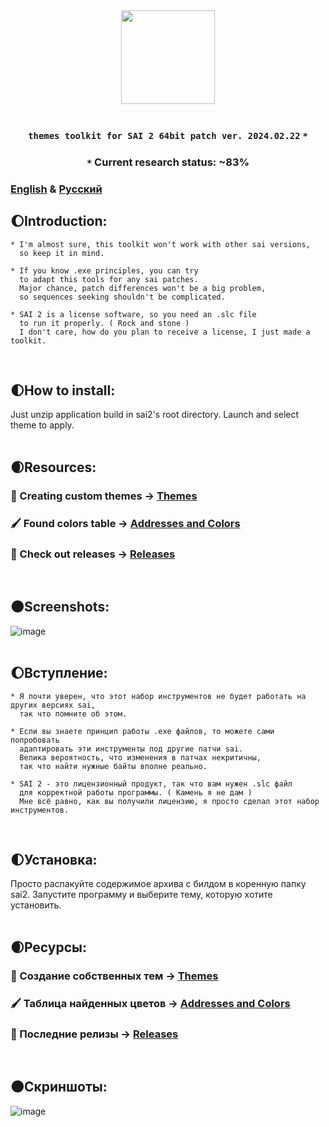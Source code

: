 <div align="center">
  <img src="https://github.com/supchyan/yum2-theme-toolkit/assets/123704468/6a6c2116-0c8e-4f8d-ac0f-d6c1996d273f" height="150" />
</div>
<br />

### <p align=center>`themes toolkit for SAI 2 64bit patch ver. 2024.02.22` `*`</p>

### <p align=center>`*` Current research status: ~83%</p>
### [English](#introduction) & [Русский](#вступление)
## 🌔Introduction:
``` 
* I'm almost sure, this toolkit won't work with other sai versions,
  so keep it in mind.

* If you know .exe principles, you can try
  to adapt this tools for any sai patches.
  Major chance, patch differences won't be a big problem,
  so sequences seeking shouldn't be complicated.

* SAI 2 is a license software, so you need an .slc file
  to run it properly. ( Rock and stone )
  I don't care, how do you plan to receive a license, I just made a toolkit.
```
<br/>

## 🌓How to install:
Just unzip application build in sai2's root directory. Launch and select theme to apply.
<br/><br/>

## 🌒Resources:
### 🎨 Creating custom themes → [Themes](https://github.com/supchyan/yum2-theme-toolkit/tree/main/themes/README.md)
### 🖌️ Found colors table → [Addresses and Colors](https://github.com/supchyan/yum2-theme-toolkit/blob/main/src/YumToolkit.Core/YumToolkit.Core.Data/README.md)
### 💾 Check out releases → [Releases](https://github.com/supchyan/yum2-theme-toolkit/releases/)
<br/>

## 🌑Screenshots:
![image](https://github.com/supchyan/yum2-theme-toolkit/assets/123704468/6dd62eb7-875b-47b4-8305-11572cc427ea)
<br/><br/>

## 🌔Вступление:
``` 
* Я почти уверен, что этот набор инструментов не будет работать на других версиях sai,
  так что помните об этом.

* Если вы знаете принцип работы .exe файлов, то можете сами попробовать
  адаптировать эти инструменты под другие патчи sai.
  Велика вероятность, что изменения в патчах некритичны,
  так что найти нужные байты вполне реально.

* SAI 2 - это лицензионный продукт, так что вам нужен .slc файл
  для корректной работы программы. ( Камень я не дам )
  Мне всё равно, как вы получили лицензию, я просто сделал этот набор инструментов.
```
<br/>

## 🌓Установка:
Просто распакуйте содержимое архива с билдом в коренную папку sai2. Запустите программу и выберите тему, которую хотите установить.
<br/><br/>

## 🌒Ресурсы:
### 🎨 Создание собственных тем → [Themes](https://github.com/supchyan/yum2-theme-toolkit/tree/main/themes/README.md)
### 🖌️ Таблица найденных цветов → [Addresses and Colors](https://github.com/supchyan/yum2-theme-toolkit/blob/main/src/YumToolkit.Core/YumToolkit.Core.Data/README.md)
### 💾 Последние релизы → [Releases](https://github.com/supchyan/yum2-theme-toolkit/releases/)
<br/>

## 🌑Скриншоты:
![image](https://github.com/supchyan/yum2-theme-toolkit/assets/123704468/6dd62eb7-875b-47b4-8305-11572cc427ea)

